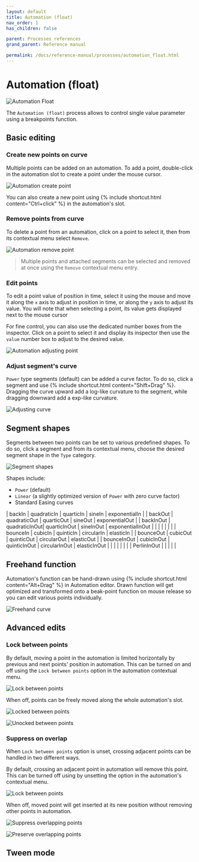 ```yaml
---
layout: default
title: Automation (float)
nav_order: 1
has_children: false

parent: Processes references
grand_parent: Reference manual

permalink: /docs/reference-manual/processes/automation_float.html
---
```


# Automation (float)

![Automation Float](/score-docs/assets/images/reference-manual/processes/automation_float.png)

The `Automation (float)` process allows to control single value parameter using a breakpoints function.

## Basic editing

### Create new points on curve

Multiple points can be added on an automation. To add a point, double-click in the automation slot to create a point under the mouse cursor.

![Automation create point](/score-docs/assets/images/reference-manual/processes/automation_float/create-points.gif "Create new points")

You can also create a new point using {% include shortcut.html content="Ctrl+click" %} in the automation's slot.

### Remove points from curve

To delete a point from an automation, click on a point to select it, then from its contextual menu select `Remove`.

![Automation remove point](/score-docs/assets/images/reference-manual/processes/automation_float/remove-points.png "Create new points")

> Multiple points and attached segments can be selected and removed at once using the `Remove` contextual menu entry.

### Edit points

To edit a point value of position in time, select it using the mouse and move it along the `x` axis to adjust in position in time, or along the `y` axis to adjust its value. You will note that when selecting a point, its value gets displayed next to the mouse cursor

For fine control, you can also use the dedicated number boxes from the inspector. Click on a point to select it and display its inspector then use the `value` number box to adjust to the desired value.

![Automation adjusting point](/score-docs/assets/images/reference-manual/processes/automation_float/adjusting-points.png "Create new points")


### Adjust segment's curve

`Power` type segments (default) can be added a curve factor. To do so, click a segment and use {% include shortcut.html content="Shift+Drag" %}. Dragging the curve upward add a log-like curvature to the segment, while dragging downward add a exp-like curvature.

![Adjusting curve](/score-docs/assets/images/reference-manual/processes/automation_float/adjusting-curve.gif)

## Segment shapes

Segments between two points can be set to various predefined shapes. To do so, click a segment and from its contextual menu, choose the desired segment shape in the `Type` category.

![Segment shapes](/score-docs/assets/images/reference-manual/processes/automation_float/segment-shapes.png)

Shapes include:

- `Power` (default)
- `Linear` (a slightly optimized version of `Power` with zero curve factor)
- Standard Easing curves

| backIn		| quadraticIn	| quarticIn		| sineIn		| exponentialIn		|
| backOut		| quadraticOut	| quarticOut	| sineOut		| exponentialOut	|
| backInOut		| quadraticInOut| quarticInOut	| sineInOut		| exponentialInOut	|
|				|				|				|				|					|
| bounceIn		| cubicIn		| quinticIn		| circularIn	| elasticIn			|
| bounceOut		| cubicOut		| quinticOut	| circularOut	| elasticOut		|
| bounceInOut	| cubicInOut	| quinticInOut	| circularInOut	| elasticInOut		|
|				|				|				|				|					|
| PerlinInOut	|				|				|				|					|

## Freehand function

Automation's function can be hand-drawn using {% include shortcut.html content="Alt+Drag" %} in Automation editor. Drawn function will get optimized and transformed onto a beak-point function on mouse release so you can edit various points individually.

![Freehand curve](/score-docs/assets/images/reference-manual/processes/automation_float/freehand.gif)

## Advanced edits

### Lock between points

By default, moving a point in the automation is limited horizontally by previous and next points' position in automation. This can be turned on and off using the `Lock between points` option in the automation contextual menu.

![Lock between points](/score-docs/assets/images/reference-manual/processes/automation_float/lock-between-points-menu.png)

When off, points can be freely moved along the whole automation's slot.

![Locked between points](/score-docs/assets/images/reference-manual/processes/automation_float/locked-between-points.gif)

![Unocked between points](/score-docs/assets/images/reference-manual/processes/automation_float/unlocked-between-points.gif)
### Suppress on overlap

When `Lock between points` option is unset, crossing adjacent points can be handled in two different ways. 

By default, crossing an adjacent point in automation will remove this point. This can be turned off using by unsetting the option in the automation's contextual menu.

![Lock between points](/score-docs/assets/images/reference-manual/processes/automation_float/suppress-on-overlap.png)

When off, moved point will get inserted at its new position without removing other points in automation.

![Suppress overlapping points](/score-docs/assets/images/reference-manual/processes/automation_float/unlocked-between-points.gif)

![Preserve overlapping points](/score-docs/assets/images/reference-manual/processes/automation_float/dont-suppress-points.gif)

## Tween mode